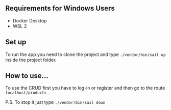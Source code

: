 ## Requirements for Windows Users
- Docker Desktop
- WSL 2

## Set up
To run the app you need to clone the project and type ```./vendor/bin/sail up``` inside the project folder.

## How to use...
To use the CRUD first you have to log-in or register and then go to the route ```localhost/products```

P.S. To stop it just type ```./vendor/bin/sail down```
